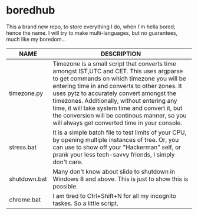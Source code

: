 # boredhub
This a brand new repo, to store everything I do, when I'm hella bored; hence the name. I will try to make multi-languages, but no guarantees, much like my boredom...

|NAME|DESCRIPTION|
|---|---|
|timezone.py|Timezone is a small script that converts time amongst IST,UTC and CET. This uses argparse to get commands on which             timezone you will be entering time in and converts to other zones. It uses pytz to accurately convert amongst the timezones. Additionally, without entering any time, it will take system time and convert it, but the conversion will be continous manner, so you will always get converted time in your console.|
|stress.bat|It is a simple batch file to test limits of your CPU, by opening multiple instances of tree. Or, you can use to show off your "Hackerman" self, or prank your less tech-savvy friends, I simply don't care.|
|shutdown.bat|Many don't know about slide to shutdown in Windows 8 and above. This is just to show this is possible.|
|chrome.bat|I am tired to Ctrl+Shift+N for all my incognito taskes. So a little script.|
